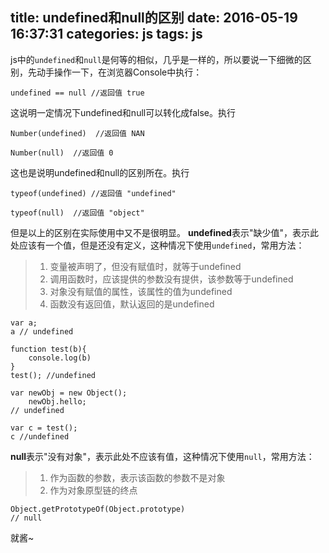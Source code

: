 title: undefined和null的区别
date: 2016-05-19 16:37:31
categories: js
tags: js
---
js中的`undefined`和`null`是何等的相似，几乎是一样的，所以要说一下细微的区别，先动手操作一下，在浏览器Console中执行：<!-- more -->
```
undefined == null //返回值 true
```
这说明一定情况下undefined和null可以转化成false。执行
```
Number(undefined)  //返回值 NAN

Number(null)  //返回值 0
```
这也是说明undefined和null的区别所在。执行
```
typeof(undefined) //返回值 "undefined"

typeof(null)  //返回值 "object"
```
但是以上的区别在实际使用中又不是很明显。
**undefined**表示"缺少值"，表示此处应该有一个值，但是还没有定义，这种情况下使用`undefined`，常用方法：
>1. 变量被声明了，但没有赋值时，就等于undefined
>2. 调用函数时，应该提供的参数没有提供，该参数等于undefined
>3. 对象没有赋值的属性，该属性的值为undefined
>4. 函数没有返回值，默认返回的是undefined

```
var a;
a // undefined

function test(b){
	console.log(b)
}
test(); //undefined

var newObj = new Object();
	newObj.hello;
// undefined

var c = test();
c //undefined
```

**null**表示"没有对象"，表示此处不应该有值，这种情况下使用`null`，常用方法：
>1. 作为函数的参数，表示该函数的参数不是对象
>2. 作为对象原型链的终点

```
Object.getPrototypeOf(Object.prototype)
// null
```
就酱~